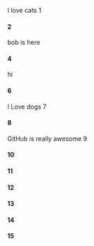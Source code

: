 I love cats 1
#### 2
bob is here
#### 4
hi
#### 6
I Love dogs 7
#### 8
GitHub is really awesome 9
#### 10
#### 11
#### 12
#### 13
#### 14
#### 15
